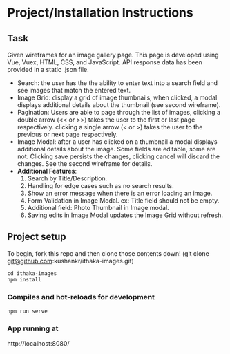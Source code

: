# Project/Installation Instructions

## Task

Given wireframes for an image gallery page.
This page is developed using Vue, Vuex, HTML, CSS, and JavaScript.
API response data has been provided in a static .json file.
- Search: the user has the the ability to enter text into a search field and see images
that match the entered text.
- Image Grid: display a grid of image thumbnails, when clicked, a modal displays
additional details about the thumbnail (see second wireframe).
- Pagination: Users are able to page through the list of images, clicking a double
arrow (<< or >>) takes the user to the first or last page respectively. clicking a single
arrow (< or >) takes the user to the previous or next page respectively.
- Image Modal: after a user has clicked on a thumbnail a modal displays 
additional details about the image. Some fields are editable, some are not. Clicking save
persists the changes, clicking cancel will discard the changes. See the second wireframe
for details.
- **Additional Features**: 
  1. Search by Title/Description.
  2. Handling for edge cases such as no search results.
  3. Show an error message when there is an error loading an image.
  4. Form Validation in Image Modal. ex: Title field should not be empty.
  5. Additional field: Photo Thumbnail in Image modal.
  6. Saving edits in Image Modal updates the Image Grid without refresh.
  

## Project setup

To begin, fork this repo and then clone those contents down! (git clone git@github.com:kushankr/ithaka-images.git)
```
cd ithaka-images
npm install
```

### Compiles and hot-reloads for development
```
npm run serve
```

### App running at

http://localhost:8080/
